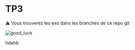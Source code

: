 # TP3

⚠️ Vous trouverez les exo dans les branches de ce repo git

![good_luck](https://tenor.com/bPqYN.gif)

hdahb